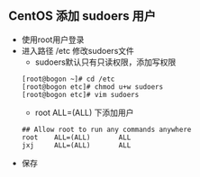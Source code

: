 ## CentOS 添加 sudoers 用户

* 使用root用户登录
* 进入路径 /etc 修改sudoers文件
    * sudoers默认只有只读权限，添加写权限
    ```text
    [root@bogon ~]# cd /etc
    [root@bogon etc]# chmod u+w sudoers
    [root@bogon etc]# vim sudoers
    ```
    * root ALL=(ALL) 下添加用户
    ```text
    ## Allow root to run any commands anywhere 
    root    ALL=(ALL)       ALL
    jxj     ALL=(ALL)       ALL
    ```
* 保存